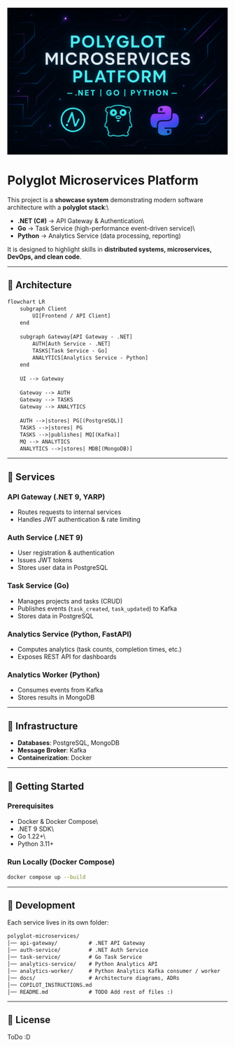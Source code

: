 ![polygot microservices](polygot-microservices.png)
# Polyglot Microservices Platform

This project is a **showcase system** demonstrating modern software
architecture with a **polyglot stack**:\
- **.NET (C#)** → API Gateway & Authentication\
- **Go** → Task Service (high-performance event-driven service)\
- **Python** → Analytics Service (data processing, reporting)

It is designed to highlight skills in **distributed systems,
microservices, DevOps, and clean code**.

------------------------------------------------------------------------

## 🔹 Architecture

``` mermaid
flowchart LR
    subgraph Client
        UI[Frontend / API Client]
    end

    subgraph Gateway[API Gateway - .NET]
        AUTH[Auth Service - .NET]
        TASKS[Task Service - Go]
        ANALYTICS[Analytics Service - Python]
    end

    UI --> Gateway

    Gateway --> AUTH
    Gateway --> TASKS
    Gateway --> ANALYTICS

    AUTH -->|stores| PG[(PostgreSQL)]
    TASKS -->|stores| PG
    TASKS -->|publishes| MQ[(Kafka)]
    MQ --> ANALYTICS
    ANALYTICS -->|stores| MDB[(MongoDB)]
```

------------------------------------------------------------------------

## 🔹 Services

### API Gateway (.NET 9, YARP)

-   Routes requests to internal services
-   Handles JWT authentication & rate limiting

### Auth Service (.NET 9)

-   User registration & authentication
-   Issues JWT tokens
-   Stores user data in PostgreSQL

### Task Service (Go)

-   Manages projects and tasks (CRUD)
-   Publishes events (`task_created`, `task_updated`) to Kafka
-   Stores data in PostgreSQL

### Analytics Service (Python, FastAPI)

-   Computes analytics (task counts, completion times, etc.)
-   Exposes REST API for dashboards

### Analytics Worker (Python)

-   Consumes events from Kafka
-   Stores results in MongoDB

------------------------------------------------------------------------

## 🔹 Infrastructure

-   **Databases**: PostgreSQL, MongoDB
-   **Message Broker**: Kafka
-   **Containerization**: Docker

------------------------------------------------------------------------

## 🔹 Getting Started

### Prerequisites

-   Docker & Docker Compose\
-   .NET 9 SDK\
-   Go 1.22+\
-   Python 3.11+

### Run Locally (Docker Compose)

``` bash
docker compose up --build
```

------------------------------------------------------------------------

## 🔹 Development

Each service lives in its own folder:

    polyglot-microservices/
    │── api-gateway/          # .NET API Gateway
    │── auth-service/         # .NET Auth Service
    │── task-service/         # Go Task Service
    │── analytics-service/    # Python Analytics API
    │── analytics-worker/     # Python Analytics Kafka consumer / worker
    │── docs/                 # Architecture diagrams, ADRs
    │── COPILOT_INSTRUCTIONS.md
    │── README.md             # TODO Add rest of files :)


------------------------------------------------------------------------

## 🔹 License

ToDo :D
